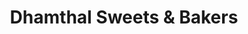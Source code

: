 ---
title: "Dhamthal Sweets & Bakers"
url: /karachi/dhamthal-sweets-and-bakers-shahrah-e-jahangir/
shop: confectionery
---